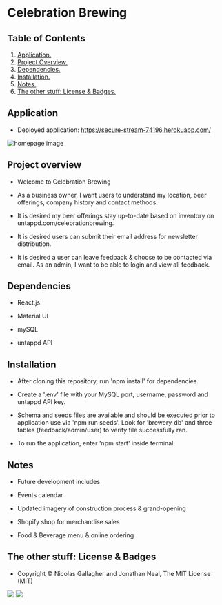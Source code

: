 # Celebration Brewing

## Table of Contents
1. [ Application. ](#application)
2. [ Project Overview. ](#overview)
3. [ Dependencies. ](#depend)
4. [ Installation. ](#install)
5. [ Notes. ](#notes)
6. [ The other stuff: License & Badges. ](#streetcred)

<a name="application"></a>
## Application

* Deployed application: https://secure-stream-74196.herokuapp.com/

![homepage image](xxx)

<a name="overview"></a>
## Project overview

* Welcome to Celebration Brewing

* As a business owner, I want users to understand my location, beer offerings, company history and contact methods. 

* It is desired my beer offerings stay up-to-date based on inventory on untappd.com/celebrationbrewing. 

* It is desired users can submit their email address for newsletter distribution.

* It is desired a user can leave feedback & choose to be contacted via email. As an admin, I want to be able to login and view all feedback. 

<a name="depend"></a>
## Dependencies

* React.js

* Material UI

* mySQL

* untappd API

<a name="install"></a>
## Installation

* After cloning this repository, run 'npm install' for dependencies. 

* Create a '.env' file with your MySQL port, username, password and untappd API key. 

* Schema and seeds files are available and should be executed prior to application use via 'npm run seeds'. Look for 'brewery_db' and three tables (feedback/admin/user) to verify file successfully ran.

* To run the application, enter 'npm start' inside terminal. 

<a name="notes"></a>
## Notes

* Future development includes

* Events calendar

* Updated imagery of construction process & grand-opening

* Shopify shop for merchandise sales

* Food & Beverage menu & online ordering

<a name="streetcred"></a>
## The other stuff: License & Badges

* Copyright © Nicolas Gallagher and Jonathan Neal, The MIT License (MIT)

<img src="https://img.shields.io/badge/node_JS%20-%231572B6.svg?&style=for-the-badge&logo=nodeJS3&logoColor=white"/>

<img src="https://img.shields.io/badge/html5%20-%23E34F26.svg?&style=for-the-badge&logo=html5&logoColor=white"/>